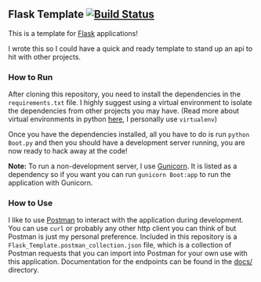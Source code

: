 ## Flask Template [![Build Status](https://travis-ci.com/ethanphunter/Flask_Template.svg?branch=master)](https://travis-ci.com/ethanphunter/Flask_Template)

This is a template for [Flask](https://www.palletsprojects.com/p/flask/) applications!

I wrote this so I could have a quick and ready template to stand up an api to hit with other projects.

### How to Run
After cloning this repository, you need to install the dependencies in the `requirements.txt` file. I highly suggest using a virtual environment to isolate the dependencies from other projects you may have. (Read more about virtual environments in python [here](https://packaging.python.org/tutorials/installing-packages/#creating-virtual-environments), I personally use `virtualenv`)

Once you have the dependencies installed, all you have to do is run `python Boot.py` and then you should have a development server running, you are now ready to hack away at the code!

**Note:** To run a non-development server, I use [Gunicorn](http://gunicorn.org/). It is listed as a dependency so if you want you can run `gunicorn Boot:app` to run the application with Gunicorn.

### How to Use
I like to use [Postman](https://www.getpostman.com/) to interact with the application during development. You can use `curl` or probably any other http client you can think of but Postman is just my personal preference. Included in this repository is a `Flask_Template.postman_collection.json` file, which is a collection of Postman requests that you can import into Postman for your own use with this application. Documentation for the endpoints can be found in the [docs/](./docs) directory.
